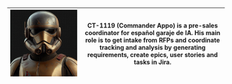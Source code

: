 | ![Commander Appo](appo-head.jpeg) | CT-1119 (Commander Appo) is a pre-sales coordinator for español garaje de IA. His main role is to get intake from RFPs and coordinate tracking and analysis by generating requirements, create epics, user stories and tasks in Jira. |
|----------------------------------|----------------|
